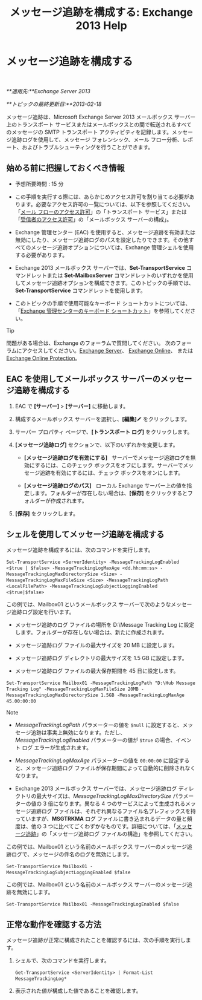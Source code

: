 ﻿---
title: 'メッセージ追跡を構成する: Exchange 2013 Help'
TOCTitle: メッセージ追跡を構成する
ms:assetid: 50eb5213-cf27-4179-b427-38d751ee4a70
ms:mtpsurl: https://technet.microsoft.com/ja-jp/library/Aa997984(v=EXCHG.150)
ms:contentKeyID: 51407527
ms.date: 04/24/2018
mtps_version: v=EXCHG.150
ms.translationtype: HT
---

# メッセージ追跡を構成する

 

_**適用先:**Exchange Server 2013_

_**トピックの最終更新日:**2013-02-18_

メッセージ追跡は、Microsoft Exchange Server 2013 メールボックス サーバー上のトランスポート サービスまたはメールボックスとの間で転送されるすべてのメッセージの SMTP トランスポート アクティビティを記録します。メッセージ追跡ログを使用して、メッセージ フォレンシック、メール フロー分析、レポート、およびトラブルシューティングを行うことができます。

## 始める前に把握しておくべき情報

  - 予想所要時間 : 15 分

  - この手順を実行する際には、あらかじめアクセス許可を割り当てる必要があります。必要なアクセス許可の一覧については、以下を参照してください。「[メール フローのアクセス許可](mail-flow-permissions-exchange-2013-help.md)」の「トランスポート サービス」または「[受信者のアクセス許可](recipients-permissions-exchange-2013-help.md)」の「メールボックス サーバーの構成」。

  - Exchange 管理センター (EAC) を使用すると、メッセージ追跡を有効または無効にしたり、メッセージ追跡ログのパスを設定したりできます。その他すべてのメッセージ追跡オプションについては、Exchange 管理シェルを使用する必要があります。

  - Exchange 2013 メールボックス サーバーでは、**Set-TransportService** コマンドレットまたは **Set-MailboxServer** コマンドレットのいずれかを使用してメッセージ追跡オプションを構成できます。このトピックの手順では、**Set-TransportService** コマンドレットを使用します。

  - このトピックの手順で使用可能なキーボード ショートカットについては、「[Exchange 管理センターのキーボード ショートカット](keyboard-shortcuts-in-the-exchange-admin-center-exchange-online-protection-help.md)」を参照してください。


> [!TIP]
> 問題がある場合は、Exchange のフォーラムで質問してください。 次のフォーラムにアクセスしてください。<A href="https://go.microsoft.com/fwlink/p/?linkid=60612">Exchange Server</A>、 <A href="https://go.microsoft.com/fwlink/p/?linkid=267542">Exchange Online</A>、 または <A href="https://go.microsoft.com/fwlink/p/?linkid=285351">Exchange Online Protection</A>。



## EAC を使用してメールボックス サーバーのメッセージ追跡を構成する

1.  EAC で **\[サーバー\]** \> **\[サーバー\]** に移動します。

2.  構成するメールボックス サーバーを選択し、**\[編集\]**![編集アイコン](images/Bb124582.6f53ccb2-1f13-4c02-bea0-30690e6ea71d(EXCHG.150).gif "編集アイコン") をクリックします。

3.  サーバー プロパティ ページで、**\[トランスポート ログ\]** をクリックします。

4.  **\[メッセージ追跡ログ\]** セクションで、以下のいずれかを変更します。
    
      - **\[メッセージ追跡ログを有効にする\]**   サーバーでメッセージ追跡ログを無効にするには、このチェック ボックスをオフにします。サーバーでメッセージ追跡を有効にするには、チェック ボックスをオンにします。
    
      - **\[メッセージ追跡ログのパス\]**   ローカル Exchange サーバー上の値を指定します。フォルダーが存在しない場合は、**\[保存\]** をクリックするとフォルダーが作成されます。

5.  **\[保存\]** をクリックします。

## シェルを使用してメッセージ追跡を構成する

メッセージ追跡を構成するには、次のコマンドを実行します。

    Set-TransportService <ServerIdentity> -MessageTrackingLogEnabled <$true | $false> -MessageTrackingLogMaxAge <dd.hh:mm:ss> -MessageTrackingLogMaxDirectorySize <Size> -MessageTrackingLogMaxFileSize <Size> -MessageTrackingLogPath <LocalFilePath> -MessageTrackingLogSubjectLoggingEnabled <$true|$false>

この例では、Mailbox01 というメールボックス サーバーで次のようなメッセージ追跡ログ設定を行います。

  -  
    メッセージ追跡のログ ファイルの場所を D:\\Message Tracking Log に設定します。フォルダーが存在しない場合は、新たに作成されます。

  -  
    メッセージ追跡ログ ファイルの最大サイズを 20 MB に設定します。

  -  
    メッセージ追跡ログ ディレクトリの最大サイズを 1.5 GB に設定します。

  -  
    メッセージ追跡ログ ファイルの最大保存期間を 45 日に設定します。

<!-- end list -->

    Set-TransportService Mailbox01 -MessageTrackingLogPath "D:\Hub Message Tracking Log" -MessageTrackingLogMaxFileSize 20MB -MessageTrackingLogMaxDirectorySize 1.5GB -MessageTrackingLogMaxAge 45.00:00:00


> [!NOTE]
> <UL>
> <LI>
> <P><EM>MessageTrackingLogPath</EM> パラメーターの値を <CODE>$null</CODE> に設定すると、メッセージ追跡は事実上無効になります。ただし、<EM>MessageTrackingLogEnabled</EM> パラメーターの値が <CODE>$true</CODE> の場合、イベント ログ エラーが生成されます。</P>
> <LI>
> <P><EM>MessageTrackingLogMaxAge</EM> パラメーターの値を <CODE>00:00:00</CODE> に設定すると、メッセージ追跡ログ ファイルが保存期間によって自動的に削除されなくなります。</P>
> <LI>
> <P>Exchange 2013 メールボックス サーバーでは、メッセージ追跡ログ ディレクトリの最大サイズは、<EM>MessageTrackingLogMaxDirectorySize</EM> パラメーターの値の 3 倍になります。異なる 4 つのサービスによって生成されるメッセージ追跡ログ ファイルは、それぞれ異なるファイル名プレフィックスを持っていますが、<STRONG>MSGTRKMA</STRONG> ログ ファイルに書き込まれるデータの量と頻度は、他の 3 つに比べてごくわずかなものです。詳細については、「<A href="message-tracking-exchange-2013-help.md">メッセージ追跡</A>」の「メッセージ追跡ログ ファイルの構造」を参照してください。</P></LI></UL>



この例では、Mailbox01 という名前のメールボックス サーバーのメッセージ追跡ログで、メッセージの件名のログを無効にします。

    Set-TransportService Mailbox01 -MessageTrackingLogSubjectLoggingEnabled $false

この例では、Mailbox01 という名前のメールボックス サーバーのメッセージ追跡を無効にします。

    Set-TransportService Mailbox01 -MessageTrackingLogEnabled $false

## 正常な動作を確認する方法

メッセージ追跡が正常に構成されたことを確認するには、次の手順を実行します。

1.  シェルで、次のコマンドを実行します。
    
        Get-TransportService <ServerIdentity> | Format-List MessageTrackingLog*

2.  表示された値が構成した値であることを確認します。

